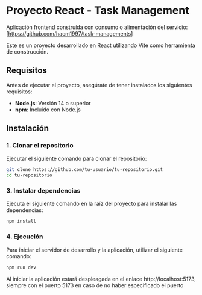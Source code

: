 # Proyecto React - Task Management

Aplicación frontend construída con consumo o alimentación del servicio: [https://github.com/hacm1997/task-managements]

Este es un proyecto desarrollado en React utilizando Vite como herramienta de construcción.

## Requisitos

Antes de ejecutar el proyecto, asegúrate de tener instalados los siguientes requisitos:

- **Node.js**: Versión 14 o superior
- **npm**: Incluido con Node.js

## Instalación

### 1. Clonar el repositorio

Ejecutar el siguiente comando para clonar el repositorio:

```bash
git clone https://github.com/tu-usuario/tu-repositorio.git
cd tu-repositorio
```

### 3. Instalar dependencias

Ejecuta el siguiente comando en la raíz del proyecto para instalar las dependencias:

```bash
npm install
```

### 4. Ejecución

Para iniciar el servidor de desarrollo y la aplicación, utilizar el siguiente comando:

```bash
npm run dev
```

Al iniciar la aplicación estará despleagada en el enlace http://localhost:5173, siempre con el puerto 5173 en caso de no haber especificado el puerto
